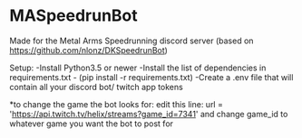 # MASpeedrunBot
Made for the Metal Arms Speedrunning discord server (based on https://github.com/nlonz/DKSpeedrunBot)

Setup:
-Install Python3.5 or newer
-Install the list of dependencies in requirements.txt - (pip install -r requirements.txt)
-Create a .env file that will contain all your discord bot/ twitch app tokens

*to change the game the bot looks for: edit this line: 
url = 'https://api.twitch.tv/helix/streams?game_id=7341'
and change game_id to whatever game you want the bot to post for
